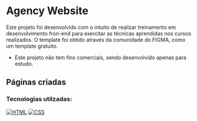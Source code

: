 # Agency Website
Este projeto foi desenvolvido com o intuito de realizar treinamento em desenvolvimento fron-end para exercitar as técnicas aprendidas nos cursos realizados.
O template foi obtido através da comunidade do FIGMA, como um template gratuito.

- Este projeto não tem fins comerciais, sendo desenvolvido apenas para estudo.

## Páginas criadas

### Tecnologias utilzadas:
[![HTML](https://img.shields.io/badge/HTML-%23E34F26.svg?logo=html5&logoColor=white)](#)
[![CSS](https://img.shields.io/badge/CSS-639?logo=css&logoColor=fff)](#)